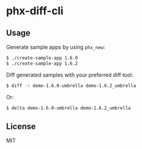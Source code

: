 # phx-diff-cli

## Usage

Generate sample apps by using `phx_new`:

```sh
$ ./create-sample-app 1.6.0
$ ./create-sample-app 1.6.2
```

Diff generated samples with your preferred diff tool:

```sh
$ diff -r demo-1.6.0-umbrella demo-1.6.2_umbrella
```

Or:

```sh
$ delta demo-1.6.0-umbrella demo-1.6.2_umbrella
```

## License

MIT
